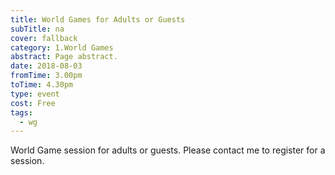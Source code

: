 ```yaml
---
title: World Games for Adults or Guests
subTitle: na
cover: fallback
category: 1.World Games
abstract: Page abstract.
date: 2018-08-03
fromTime: 3.00pm
toTime: 4.30pm
type: event
cost: Free
tags:
  - wg
---
```


World Game session for adults or guests. Please contact me to register for a session.

